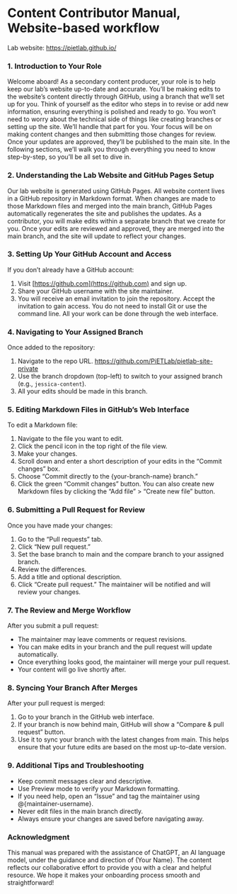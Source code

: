 # Content Contributor Manual, Website-based workflow
Lab website: https://pietlab.github.io/
### 1. Introduction to Your Role
Welcome aboard! As a secondary content producer, your role is to help keep our lab’s website up-to-date and accurate. You’ll be making edits to the website’s content directly through GitHub, using a branch that we’ll set up for you. Think of yourself as the editor who steps in to revise or add new information, ensuring everything is polished and ready to go.
You won’t need to worry about the technical side of things like creating branches or setting up the site. We’ll handle that part for you. Your focus will be on making content changes and then submitting those changes for review. Once your updates are approved, they’ll be published to the main site.
In the following sections, we’ll walk you through everything you need to know step-by-step, so you’ll be all set to dive in.
### 2. Understanding the Lab Website and GitHub Pages Setup
Our lab website is generated using GitHub Pages. All website content lives in a GitHub repository in Markdown format. When changes are made to those Markdown files and merged into the main branch, GitHub Pages automatically regenerates the site and publishes the updates.
As a contributor, you will make edits within a separate branch that we create for you. Once your edits are reviewed and approved, they are merged into the main branch, and the site will update to reflect your changes.
### 3. Setting Up Your GitHub Account and Access
If you don’t already have a GitHub account:
1. Visit [https://github.com](https://github.com) and sign up.
2. Share your GitHub username with the site maintainer.
3. You will receive an email invitation to join the repository. Accept the invitation to gain access.
You do not need to install Git or use the command line. All your work can be done through the web interface.
### 4. Navigating to Your Assigned Branch
Once added to the repository:
1. Navigate to the repo URL. https://github.com/PiETLab/pietlab-site-private
2. Use the branch dropdown (top-left) to switch to your assigned branch (e.g., `jessica-content`).
3. All your edits should be made in this branch.
### 5. Editing Markdown Files in GitHub’s Web Interface
To edit a Markdown file:
1. Navigate to the file you want to edit.
2. Click the pencil icon in the top right of the file view.
3. Make your changes.
4. Scroll down and enter a short description of your edits in the “Commit changes” box.
5. Choose “Commit directly to the {your-branch-name} branch.”
6. Click the green “Commit changes” button.
You can also create new Markdown files by clicking the “Add file” > “Create new file” button.
### 6. Submitting a Pull Request for Review
Once you have made your changes:
1. Go to the “Pull requests” tab.
2. Click “New pull request.”
3. Set the base branch to main and the compare branch to your assigned branch.
4. Review the differences.
5. Add a title and optional description.
6. Click “Create pull request.”
The maintainer will be notified and will review your changes.
### 7. The Review and Merge Workflow
After you submit a pull request:
- The maintainer may leave comments or request revisions.
- You can make edits in your branch and the pull request will update automatically.
- Once everything looks good, the maintainer will merge your pull request.
- Your content will go live shortly after.
### 8. Syncing Your Branch After Merges
After your pull request is merged:
1. Go to your branch in the GitHub web interface.
2. If your branch is now behind main, GitHub will show a “Compare & pull request” button.
3. Use it to sync your branch with the latest changes from main.
This helps ensure that your future edits are based on the most up-to-date version.
### 9. Additional Tips and Troubleshooting
- Keep commit messages clear and descriptive.
- Use Preview mode to verify your Markdown formatting.
- If you need help, open an “Issue” and tag the maintainer using @{maintainer-username}.
- Never edit files in the main branch directly.
- Always ensure your changes are saved before navigating away.
### Acknowledgment
This manual was prepared with the assistance of ChatGPT, an AI language model, under the guidance and direction of {Your Name}. The content reflects our collaborative effort to provide you with a clear and helpful resource. We hope it makes your onboarding process smooth and straightforward!


